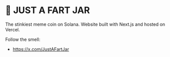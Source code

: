 # 💨 JUST A FART JAR

The stinkiest meme coin on Solana.
Website built with Next.js and hosted on Vercel.

Follow the smell:
- https://x.com/JustAFartJar
